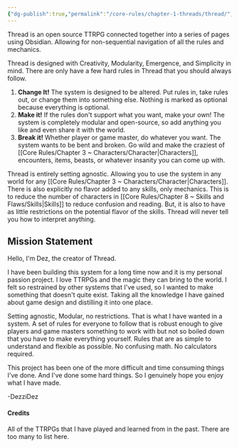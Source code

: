 ```yaml
---
{"dg-publish":true,"permalink":"/core-rules/chapter-1-threads/thread/","tags":["gardenEntry"]}
---
```


Thread is an open source TTRPG connected together into a series of pages using Obsidian. Allowing for non-sequential navigation of all the rules and mechanics.

Thread is designed with Creativity, Modularity, Emergence, and Simplicity in mind. There are only have a few hard rules in Thread that you should always follow.
1. **Change It!** The system is designed to be altered. Put rules in, take rules out, or change them into something else. Nothing is marked as optional because everything is optional.
2. **Make it!** If the rules don't support what you want, make your own! The system is completely modular and open-source, so add anything you like and even share it with the world.
3. **Break it!** Whether player or game master, do whatever you want. The system wants to be bent and broken. Go wild and make the craziest of [[Core Rules/Chapter 3 ~ Characters/Character\|Characters]], encounters, items, beasts, or whatever insanity you can come up with.

Thread is entirely setting agnostic. Allowing you to use the system in any world for any [[Core Rules/Chapter 3 ~ Characters/Character\|Characters]]. There is also explicitly no flavor added to any skills, only mechanics. This is to reduce the number of characters in [[Core Rules/Chapter 8 ~ Skills and Flaws/Skills\|Skills]] to reduce confusion and reading. But, it is also to have as little restrictions on the potential flavor of the skills. Thread will never tell you how to interpret anything.


## Mission Statement

Hello, I'm Dez, the creator of Thread.

I have been building this system for a long time now and it is my personal passion project. I love TTRPGs and the magic they can bring to the world. I felt so restrained by other systems that I've used, so I wanted to make something that doesn't quite exist. Taking all the knowledge I have gained about game design and distilling it into one place.

Setting agnostic, Modular, no restrictions. That is what I have wanted in a system. A set of rules for everyone to follow that is robust enough to give players and game masters something to work with but not so boiled down that you have to make everything yourself. Rules that are as simple to understand and flexible as possible. No confusing math. No calculators required.

This project has been one of the more difficult and time consuming things I've done. And I've done some hard things. So I genuinely hope you enjoy what I have made.

-DezziDez


#### Credits
All of the TTRPGs that I have played and learned from in the past. There are too many to list here.
